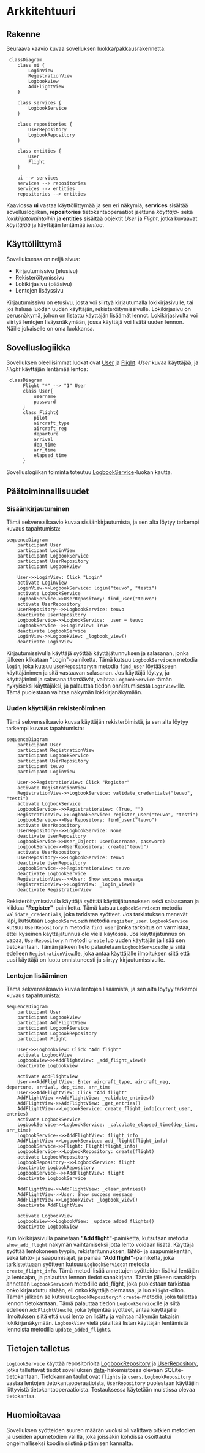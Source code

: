 # Arkkitehtuuri

## Rakenne

Seuraava kaavio kuvaa sovelluksen luokka/pakkausrakennetta:

```mermaid
 classDiagram
    class ui {
        LoginView
        RegistrationView
        LogbookView
        AddFlightView
    }

    class services {
        LogbookService
    }

    class repositories {
        UserRepository
        LogbookRepository
    }

    class entities {
        User
        Flight
    }

    ui --> services
    services --> repositories
    services --> entities
    repositories --> entities
```

Kaaviossa **ui** vastaa käyttöliittymää ja sen eri näkymiä, **services** sisältää sovelluslogiikan, **repositories** tietokantaoperaatiot jaettuna *käyttäjä-* sekä *lokikirjatoimintoihin* ja **entities** sisältää objektit *User* ja *Flight*, jotka kuvaavat *käyttäjää* ja käyttäjän lentämää *lentoa*.

## Käyttöliittymä

Sovelluksessa on neljä sivua:

 - Kirjautumissivu (etusivu)
 - Rekisteröitymissivu
 - Lokikirjasivu (pääsivu)
 - Lentojen lisäyssivu

Kirjautumissivu on etusivu, josta voi siirtyä kirjautumalla lokikirjasivulle, tai jos haluaa luodan uuden käyttäjän, rekisteröitymissivulle. Lokikirjasivu on perusnäkymä, johon on listattu käyttäjän lisäämät lennot. Lokikirjasivulta voi siirtyä lentojen lisäysnäkymään, jossa käyttäjä voi lisätä uuden lennon. Näille jokaiselle on oma luokkansa.

## Sovelluslogiikka

Sovelluksen oleellisimmat luokat ovat [User](https://github.com/ilmari21/ot-harjoitustyo/blob/master/src/entities/user.py) ja [Flight](https://github.com/ilmari21/ot-harjoitustyo/blob/master/src/entities/flight.py). *User* kuvaa käyttäjää, ja *Flight* käyttäjän lentämää lentoa:

```mermaid
 classDiagram
      Flight "*" --> "1" User
      class User{
          username
          password
      }
      class Flight{
          pilot
          aircraft_type
          aircraft_reg
          departure
          arrival
          dep_time
          arr_time
          elapsed_time
      }
```

Sovelluslogiikan toiminta toteutuu [LogbookService](https://github.com/ilmari21/ot-harjoitustyo/blob/master/src/services/logbook_service.py)-luokan kautta.

## Päätoiminnallisuudet

### Sisäänkirjautuminen

Tämä sekvenssikaavio kuvaa sisäänkirjautumista, ja sen alta löytyy tarkempi kuvaus tapahtumista:

```mermaid
sequenceDiagram
    participant User
    participant LoginView
    participant LogbookService
    participant UserRepository
    participant LogbookView

    User->>LoginView: Click "Login"
    activate LoginView
    LoginView->>LogbookService: login("teuvo", "testi")
    activate LogbookService
    LogbookService->>UserRepository: find_user("teuvo")
    activate UserRepository
    UserRepository-->>LogbookService: teuvo
    deactivate UserRepository
    LogbookService->>LogbookService: _user = teuvo
    LogbookService-->>LoginView: True
    deactivate LogbookService
    LoginView->>LogbookView: _logbook_view()
    deactivate LoginView
```

Kirjautumissivulla käyttäjä syöttää käyttäjätunnuksen ja salasanan, jonka jälkeen klikataan "Login"-painiketta. Tämä kutsuu `LogbookService`:n metodia `login`, joka kutsuu `UserRepository`:n metodia `find_user` löytääkseen käyttäjänimen ja sitä vastaavan salasanan. Jos käyttäjä löytyy, ja käyttäjänimi ja salasana täsmäävät, vaihtaa `LogbookService` tämän nykyiseksi käyttäjäksi, ja palauttaa tiedon onnistumisesta `LoginView`:lle. Tämä puolestaan vaihtaa näkymän lokikirjanäkymään.

### Uuden käyttäjän rekisteröiminen

Tämä sekvenssikaavio kuvaa käyttäjän rekisteröimistä, ja sen alta löytyy tarkempi kuvaus tapahtumista:

```mermaid
sequenceDiagram
    participant User
    participant RegistrationView
    participant LogbookService
    participant UserRepository
    participant teuvo
    participant LoginView

    User->>RegistrationView: Click "Register"
    activate RegistrationView
    RegistrationView->>LogbookService: validate_credentials("teuvo", "testi")
    activate LogbookService
    LogbookService-->>RegistrationView: (True, "")
    RegistrationView->>LogbookService: register_user("teuvo", "testi")
    LogbookService->>UserRepository: find_user("teuvo")
    activate UserRepository
    UserRepository-->>LogbookService: None
    deactivate UserRepository
    LogbookService->>User_Object: User(username, password)
    LogbookService->>UserRepository: create("teuvo")
    activate UserRepository
    UserRepository-->>LogbookService: teuvo
    deactivate UserRepository
    LogbookService-->>RegistrationView: teuvo
    deactivate LogbookService
    RegistrationView-->>User: Show success message
    RegistrationView->>LoginView: _login_view()
    deactivate RegistrationView
```

Rekisteröitymissivulla käyttäjä syöttää käyttäjätunnuksen sekä salaasanan ja klikkaa **"Register"**-painiketta. Tämä kutsuu `LogbookService`:n metodia `validate_credentials`, joka tarkistaa syötteet. Jos tarkistuksen menevät läpi, kutsutaan `LogbookService`:n metodia `register_user`. `LogbookService` kutsuu `UserRepository`:n metodia `find_user` jonka tarkoitus on varmistaa, ettei kyseinen käyttäjätunnus ole vielä käytössä. Jos käyttäjätunnus on vapaa, `UserRepository`:n metodi `create` luo uuden käyttäjän ja lisää sen tietokantaan. Tämän jälkeen tieto palautetaan `LogbookService`:lle ja siitä edelleen `RegistrationView`:lle, joka antaa käyttäjälle ilmoituksen siitä että uusi käyttäjä on luotu onnistuneesti ja siirtyy kirjautumissivulle.

### Lentojen lisääminen

Tämä sekvenssikaavio kuvaa lentojen lisäämistä, ja sen alta löytyy tarkempi kuvaus tapahtumista:

```mermaid
sequenceDiagram
    participant User
    participant LogbookView
    participant AddFlightView
    participant LogbookService
    participant LogbookRepository
    participant Flight

    User->>LogbookView: Click "Add flight"
    activate LogbookView
    LogbookView->>AddFlightView: _add_flight_view()
    deactivate LogbookView
    
    activate AddFlightView
    User->>AddFlightView: Enter aircraft_type, aircraft_reg, departure, arrival, dep_time, arr_time
    User->>AddFlightView: Click "Add flight"
    AddFlightView->>AddFlightView: _validate_entries()
    AddFlightView->>AddFlightView: _get_entries()
    AddFlightView->>LogbookService: create_flight_info(current_user, entries)
    activate LogbookService
    LogbookService->>LogbookService: _calculate_elapsed_time(dep_time, arr_time)
    LogbookService-->>AddFlightView: flight_info
    AddFlightView->>LogbookService: add_flight(flight_info)
    LogbookService->>Flight: Flight(flight_info)
    LogbookService->>LogbookRepository: create(flight)
    activate LogbookRepository
    LogbookRepository-->>LogbookService: flight
    deactivate LogbookRepository
    LogbookService-->>AddFlightView: flight
    deactivate LogbookService
    
    AddFlightView->>AddFlightView: _clear_entries()
    AddFlightView->>User: Show success message
    AddFlightView->>LogbookView: _logbook_view()
    deactivate AddFlightView
    
    activate LogbookView
    LogbookView->>LogbookView: _update_added_flights()
    deactivate LogbookView
```

Kun lokikirjasivulla painetaan **"Add flight"**-painiketta, kutsutaan metodia `show_add_flight` näkymän vaihtamiseksi jotta lento voidaan lisätä. Käyttäjä syöttää lentokoneen tyypin, rekisteritunnuksen, lähtö- ja saapumiskentän, sekä lähtö- ja saapumisajat, ja painaa **"Add flight"**-painiketta, joka tarkistettuaan syötteen kutsuu `LogbookService`:n metodia `create_flight_info`. Tämä metodi lisää annettujen syötteiden lisäksi lentäjän ja lentoajan, ja palauttaa lennon tiedot sanakirjana. Tämän jälkeen sanakirja annetaan `LogbookService`n metodille add_flight, joka puolestaan tarkistaa onko kirjauduttu sisään, eli onko käyttäjä olemassa, ja luo `Flight`-olion. Tämän jälkeen se kutsuu `LogbookRepository`:n `create`-metodia, joka tallettaa lennon tietokantaan. Tämä palauttaa tiedon `LogbookService`:lle ja siitä edelleen `AddFlightView`:lle, joka tyhjentää syötteet, antaa käyttäjälle ilmoituksen siitä että uusi lento on lisätty ja vaihtaa näkymän takaisin lokikirjanäkymään. `LogbookView` vielä päivittää listan käyttäjän lentämistä lennoista metodilla `update_added_flights`.

## Tietojen talletus

`LogbookService` käyttää repositorioita [LogbookRepository](https://github.com/ilmari21/ot-harjoitustyo/blob/master/src/repositories/logbook_repository.py) ja [UserRepository](https://github.com/ilmari21/ot-harjoitustyo/blob/master/src/repositories/user_repository.py), jotka tallettavat tiedot sovelluksen [data](https://github.com/ilmari21/ot-harjoitustyo/blob/master/data)-hakemistossa olevaan SQLite-tietokantaan. Tietokannan taulut ovat `flights` ja `users`. `LogbookRepository` vastaa lentojen tietokantaoperaatioista, `UserRepository` puolestaan käyttäjiin liittyvistä tietokantaoperaatioista. Testauksessa käytetään muistissa olevaa tietokantaa.

## Huomioitavaa

Sovelluksen syötteiden suuren määrän vuoksi oli valittava pitkien metodien ja useiden apumetodien välillä, joka joissakin kohdissa osoittautui ongelmalliseksi koodin siistinä pitämisen kannalta.
